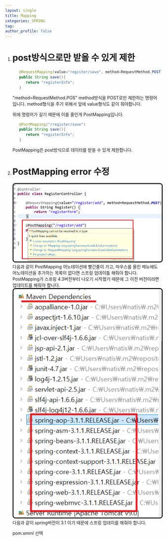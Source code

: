 ```yaml
---
layout: single
title: Mapping
categories: SPRING
tag: 
author_profile: false
---
```


1. # post방식으로만 받을 수 있게 제한
   ```java
      @RequestMapping(value="register/save", method=RequestMethod.POST)
      public String save(){
         return "registerInfo";
      }
   ```   
   "method=RequestMethod.POS" method방식을 POST로만 제한하는 명령어입니다. method형식을 주기 위해서 앞에 value형식도 같이 줘야합니다.   

   위에 명령어가 길기 때문에 이를 줄인게 PostMapping입니다.   
   ```java
      @PostMapping("/register/save")
      public String save(){
         return "registerInfo";
      }
   ```   
   PostMapping은 post방식으로 데이터를 받을 수 있게 제한합니다.   

1. # PostMapping error 수정
   
   <img src="../../imgs/spring/postmapping_error.png" style="border:3px solid black;border-radius:9px;width:600px">   
   다음과 같이 PostMapping 어노테이션에 빨간줄이 가고, 마우스를 올린 메뉴에도 어노테이션을 추가하는 목록이 없다면 스프링 업데이틀 해줘야 합니다. PostMapping가 스프링 4.3버전부터 나오기 시작했기 때문에 그 이전 버전이라면 업데이트를 해줘야 합니다.   

   <img src="../../imgs/spring/spring_version_1.png" style="border:3px solid black;border-radius:9px;width:600px">   
   다음과 같이 spring버전이 3.1 이기 때문에 스프링 업데이를 해줘야 합니다.   

   pom.xmml 선택   

   
